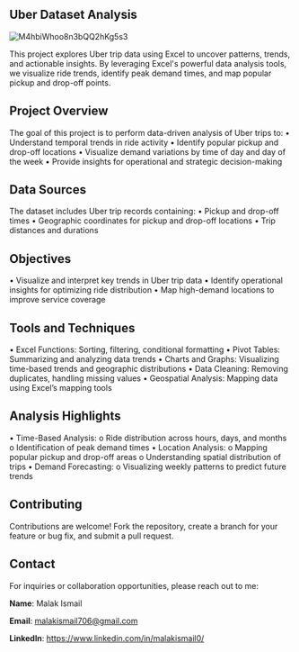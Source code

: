 ## Uber Dataset Analysis

![M4hbiWhoo8n3bQQ2hKg5s3](https://github.com/user-attachments/assets/1b3fd084-00f8-4782-9f45-1977d5ca5cc2)

This project explores Uber trip data using Excel to uncover patterns, trends, and actionable insights. By leveraging Excel's powerful data analysis tools, we visualize ride trends, identify peak demand times, and map popular pickup and drop-off points.

## Project Overview
The goal of this project is to perform data-driven analysis of Uber trips to:
•	Understand temporal trends in ride activity
•	Identify popular pickup and drop-off locations
•	Visualize demand variations by time of day and day of the week
•	Provide insights for operational and strategic decision-making

## Data Sources
The dataset includes Uber trip records containing:
•	Pickup and drop-off times
•	Geographic coordinates for pickup and drop-off locations
•	Trip distances and durations

## Objectives
•	Visualize and interpret key trends in Uber trip data
•	Identify operational insights for optimizing ride distribution
•	Map high-demand locations to improve service coverage

## Tools and Techniques
•	Excel Functions: Sorting, filtering, conditional formatting
•	Pivot Tables: Summarizing and analyzing data trends
•	Charts and Graphs: Visualizing time-based trends and geographic distributions
•	Data Cleaning: Removing duplicates, handling missing values
•	Geospatial Analysis: Mapping data using Excel’s mapping tools

## Analysis Highlights
•	Time-Based Analysis:
o	Ride distribution across hours, days, and months
o	Identification of peak demand times
•	Location Analysis:
o	Mapping popular pickup and drop-off areas
o	Understanding spatial distribution of trips
•	Demand Forecasting:
o	Visualizing weekly patterns to predict future trends

## Contributing
Contributions are welcome! Fork the repository, create a branch for your feature or bug fix, and submit a pull request.

## Contact
For inquiries or collaboration opportunities, please reach out to me:

**Name**: Malak Ismail  

**Email**: malakismail706@gmail.com 

**LinkedIn**: https://www.linkedin.com/in/malakismail0/

